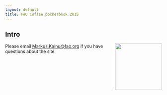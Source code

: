 ```yaml
---
layout: default
title: FAO Coffee pocketbook 2015
---
```


## Intro

<img src="https://laurenkgray.files.wordpress.com/2013/07/coffee-mug.jpg" width=150 style="float: right;"/>


<!--
<div class="home">

  <h3>Recent updates</h3>

  <ul class="posts">
    {% for post in site.posts %}
      <li>
        <span class="post-date">{{ post.date | date: "%b %-d, %Y" }}</span>
        <a class="post-link" href="{{ post.url | prepend: site.baseurl }}">{{ post.title }}</a>
      </li>
    {% endfor %}
  </ul>

  <p class="rss-subscribe">subscribe <a href="{{ "/feed.xml" | prepend: site.baseurl }}">via RSS</a></p>

</div>
-->

Please email <a href="mailto:markus.kainu@fao.org?Subject=FAO regional yearboks" target="_top">Markus.Kainu@fao.org</a> if you have questions about the site.


